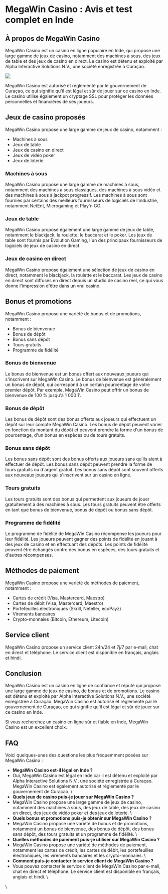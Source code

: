 # MegaWin Casino : Avis et test complet en Inde

## À propos de MegaWin Casino

MegaWin Casino est un casino en ligne populaire en Inde, qui propose une
large gamme de jeux de casino, notamment des machines à sous, des jeux
de table et des jeux de casino en direct. Le casino est détenu et
exploité par Alpha Interactive Solutions N.V., une société enregistrée à
Curaçao.

[![](https://i.imgur.com/JJwkDm3.png)](https://traff.sbs/frcas)

MegaWin Casino est autorisé et réglementé par le gouvernement de
Curaçao, ce qui signifie qu\'il est légal et sûr de jouer sur ce casino
en Inde. Le casino utilise également un cryptage SSL pour protéger les
données personnelles et financières de ses joueurs.

## Jeux de casino proposés

MegaWin Casino propose une large gamme de jeux de casino, notamment :

-   Machines à sous
-   Jeux de table
-   Jeux de casino en direct
-   Jeux de vidéo poker
-   Jeux de loterie

### Machines à sous

MegaWin Casino propose une large gamme de machines à sous, notamment des
machines à sous classiques, des machines à sous vidéo et des machines à
sous à jackpot progressif. Les machines à sous sont fournies par
certains des meilleurs fournisseurs de logiciels de l\'industrie,
notamment NetEnt, Microgaming et Play\'n GO.

### Jeux de table

MegaWin Casino propose également une large gamme de jeux de table,
notamment le blackjack, la roulette, le baccarat et le poker. Les jeux
de table sont fournis par Evolution Gaming, l\'un des principaux
fournisseurs de logiciels de jeux de casino en direct.

### Jeux de casino en direct

MegaWin Casino propose également une sélection de jeux de casino en
direct, notamment le blackjack, la roulette et le baccarat. Les jeux de
casino en direct sont diffusés en direct depuis un studio de casino
réel, ce qui vous donne l\'impression d\'être dans un vrai casino.

## Bonus et promotions

MegaWin Casino propose une variété de bonus et de promotions, notamment
:

-   Bonus de bienvenue
-   Bonus de dépôt
-   Bonus sans dépôt
-   Tours gratuits
-   Programme de fidélité

### Bonus de bienvenue

Le bonus de bienvenue est un bonus offert aux nouveaux joueurs qui
s\'inscrivent sur MegaWin Casino. Le bonus de bienvenue est généralement
un bonus de dépôt, qui correspond à un certain pourcentage de votre
premier dépôt. Par exemple, MegaWin Casino peut offrir un bonus de
bienvenue de 100 % jusqu\'à 1 000 ₹.

### Bonus de dépôt

Les bonus de dépôt sont des bonus offerts aux joueurs qui effectuent un
dépôt sur leur compte MegaWin Casino. Les bonus de dépôt peuvent varier
en fonction du montant du dépôt et peuvent prendre la forme d\'un bonus
de pourcentage, d\'un bonus en espèces ou de tours gratuits.

### Bonus sans dépôt

Les bonus sans dépôt sont des bonus offerts aux joueurs sans qu\'ils
aient à effectuer de dépôt. Les bonus sans dépôt peuvent prendre la
forme de tours gratuits ou d\'argent gratuit. Les bonus sans dépôt sont
souvent offerts aux nouveaux joueurs qui s\'inscrivent sur un casino en
ligne.

### Tours gratuits

Les tours gratuits sont des bonus qui permettent aux joueurs de jouer
gratuitement à des machines à sous. Les tours gratuits peuvent être
offerts en tant que bonus de bienvenue, bonus de dépôt ou bonus sans
dépôt.

### Programme de fidélité

Le programme de fidélité de MegaWin Casino récompense les joueurs pour
leur fidélité. Les joueurs peuvent gagner des points de fidélité en
jouant à des jeux de casino et en effectuant des dépôts. Les points de
fidélité peuvent être échangés contre des bonus en espèces, des tours
gratuits et d\'autres récompenses.

## Méthodes de paiement

MegaWin Casino propose une variété de méthodes de paiement, notamment :

-   Cartes de crédit (Visa, Mastercard, Maestro)
-   Cartes de débit (Visa, Mastercard, Maestro)
-   Portefeuilles électroniques (Skrill, Neteller, ecoPayz)
-   Virements bancaires
-   Crypto-monnaies (Bitcoin, Ethereum, Litecoin)

## Service client

MegaWin Casino propose un service client 24h/24 et 7j/7 par e-mail, chat
en direct et téléphone. Le service client est disponible en français,
anglais et hindi.

## Conclusion

MegaWin Casino est un casino en ligne de confiance et réputé qui propose
une large gamme de jeux de casino, de bonus et de promotions. Le casino
est détenu et exploité par Alpha Interactive Solutions N.V., une société
enregistrée à Curaçao. MegaWin Casino est autorisé et réglementé par le
gouvernement de Curaçao, ce qui signifie qu\'il est légal et sûr de
jouer sur ce casino en Inde.

Si vous recherchez un casino en ligne sûr et fiable en Inde, MegaWin
Casino est un excellent choix.

## FAQ

Voici quelques-unes des questions les plus fréquemment posées sur
MegaWin Casino :

-   **MegaWin Casino est-il légal en Inde ?**
-   Oui, MegaWin Casino est légal en Inde car il est détenu et exploité
    par Alpha Interactive Solutions N.V., une société enregistrée à
    Curaçao. MegaWin Casino est également autorisé et réglementé par le
    gouvernement de Curaçao.
    \
-   **Quels jeux de casino puis-je jouer sur MegaWin Casino ?**
-   MegaWin Casino propose une large gamme de jeux de casino, notamment
    des machines à sous, des jeux de table, des jeux de casino en
    direct, des jeux de vidéo poker et des jeux de loterie.
    \
-   **Quels bonus et promotions puis-je obtenir sur MegaWin Casino ?**
-   MegaWin Casino propose une variété de bonus et de promotions,
    notamment un bonus de bienvenue, des bonus de dépôt, des bonus sans
    dépôt, des tours gratuits et un programme de fidélité.
    \
-   **Quelles méthodes de paiement puis-je utiliser sur MegaWin Casino
    ?**
-   MegaWin Casino propose une variété de méthodes de paiement,
    notamment les cartes de crédit, les cartes de débit, les
    portefeuilles électroniques, les virements bancaires et les
    crypto-monnaies.
    \
-   **Comment puis-je contacter le service client de MegaWin Casino ?**
-   Vous pouvez contacter le service client de MegaWin Casino par
    e-mail, chat en direct et téléphone. Le service client est
    disponible en français, anglais et hindi.
    \

\

